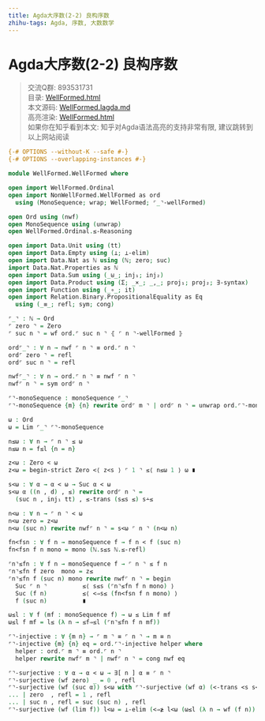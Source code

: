 ```yaml
---
title: Agda大序数(2-2) 良构序数
zhihu-tags: Agda, 序数, 大数数学
---
```


# Agda大序数(2-2) 良构序数

> 交流Q群: 893531731  
> 目录: [WellFormed.html](https://choukh.github.io/agda-lvo/WellFormed.html)  
> 本文源码: [WellFormed.lagda.md](https://github.com/choukh/agda-lvo/blob/main/src/WellFormed/WellFormed.lagda.md)  
> 高亮渲染: [WellFormed.html](https://choukh.github.io/agda-lvo/WellFormed.WellFormed.html)  
> 如果你在知乎看到本文: 知乎对Agda语法高亮的支持非常有限, 建议跳转到以上网站阅读  

```agda
{-# OPTIONS --without-K --safe #-}
{-# OPTIONS --overlapping-instances #-}

module WellFormed.WellFormed where
```

```agda
open import WellFormed.Ordinal
open import NonWellFormed.WellFormed as ord
  using (MonoSequence; wrap; WellFormed; ⌜_⌝-wellFormed)

open Ord using (nwf)
open MonoSequence using (unwrap)
open WellFormed.Ordinal.≤-Reasoning

open import Data.Unit using (tt)
open import Data.Empty using (⊥; ⊥-elim)
open import Data.Nat as ℕ using (ℕ; zero; suc)
import Data.Nat.Properties as ℕ
open import Data.Sum using (_⊎_; inj₁; inj₂)
open import Data.Product using (Σ; _×_; _,_; proj₁; proj₂; ∃-syntax)
open import Function using (_∘_; it)
open import Relation.Binary.PropositionalEquality as Eq
  using (_≡_; refl; sym; cong)
```

```agda
⌜_⌝ : ℕ → Ord
⌜ zero ⌝ = Zero
⌜ suc n ⌝ = wf ord.⌜ suc n ⌝ ⦃ ⌜ n ⌝-wellFormed ⦄

ord⌜_⌝ : ∀ n → nwf ⌜ n ⌝ ≡ ord.⌜ n ⌝
ord⌜ zero ⌝ = refl
ord⌜ suc n ⌝ = refl

nwf⌜_⌝ : ∀ n → ord.⌜ n ⌝ ≡ nwf ⌜ n ⌝
nwf⌜ n ⌝ = sym ord⌜ n ⌝

⌜⌝-monoSequence : monoSequence ⌜_⌝
⌜⌝-monoSequence {m} {n} rewrite ord⌜ m ⌝ | ord⌜ n ⌝ = unwrap ord.⌜⌝-monoSequence

ω : Ord
ω = Lim ⌜_⌝ ⌜⌝-monoSequence
```

```agda
n≤ω : ∀ n → ⌜ n ⌝ ≤ ω
n≤ω n = f≤l {n = n}

z<ω : Zero < ω
z<ω = begin-strict Zero <⟨ z<s ⟩ ⌜ 1 ⌝ ≤⟨ n≤ω 1 ⟩ ω ∎

s<ω : ∀ α → α < ω → Suc α < ω
s<ω α ((n , d) , ≤) rewrite ord⌜ n ⌝ =
  (suc n , inj₁ tt) , ≤-trans (s≤s ≤) s∸≤

n<ω : ∀ n → ⌜ n ⌝ < ω
n<ω zero = z<ω
n<ω (suc n) rewrite nwf⌜ n ⌝ = s<ω ⌜ n ⌝ (n<ω n)
```

```agda
fn<fsn : ∀ f n → monoSequence f → f n < f (suc n)
fn<fsn f n mono = mono (ℕ.s≤s ℕ.≤-refl)
```

```agda
⌜n⌝≤fn : ∀ f n → monoSequence f → ⌜ n ⌝ ≤ f n
⌜n⌝≤fn f zero  mono = z≤
⌜n⌝≤fn f (suc n) mono rewrite nwf⌜ n ⌝ = begin
  Suc ⌜ n ⌝          ≤⟨ s≤s (⌜n⌝≤fn f n mono) ⟩
  Suc (f n)          ≤⟨ <⇒s≤ (fn<fsn f n mono) ⟩
  f (suc n)          ∎
```

```agda
ω≤l : ∀ f (mf : monoSequence f) → ω ≤ Lim f mf
ω≤l f mf = l≤ (λ n → ≤f⇒≤l (⌜n⌝≤fn f n mf))
```

```agda
⌜⌝-injective : ∀ {m n} → ⌜ m ⌝ ≡ ⌜ n ⌝ → m ≡ n
⌜⌝-injective {m} {n} eq = ord.⌜⌝-injective helper where
  helper : ord.⌜ m ⌝ ≡ ord.⌜ n ⌝
  helper rewrite nwf⌜ m ⌝ | nwf⌜ n ⌝ = cong nwf eq
```

```agda
⌜⌝-surjective : ∀ α → α < ω → ∃[ n ] α ≡ ⌜ n ⌝
⌜⌝-surjective (wf zero) _ = 0 , refl
⌜⌝-surjective (wf (suc α)) s<ω with ⌜⌝-surjective (wf α) (<-trans <s s<ω)
... | zero  , refl = 1 , refl
... | suc n , refl = suc (suc n) , refl
⌜⌝-surjective (wf (lim f)) l<ω = ⊥-elim (<⇒≱ l<ω (ω≤l (λ n → wf (f n)) (unwrap (proj₂ it))))
``` 